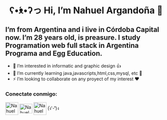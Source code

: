 <h1 align="center">  ʕ•́ᴥ•̀ʔっ  Hi, I’m Nahuel Argandoña 🙊 </h1>
<h2 align="left"> I’m from Argentina and i live in Córdoba Capital now. I’m 28 years old, is preasure. I study Programation web full stack in Argentina Programa and Egg Education.</h2> 
<ul>
  <li>👀 I’m interested in informatic and graphic design 👍</li>
  <li>👋 I’m currently learning java,javascripts,html,css,mysql, etc 🤔</li>
  <li>⚡ I’m looking to collaborate on any proyect of my interest ❤</li>
  </ul>
 
<h3 align="left">
        Conectate conmigo:
</h3>
    <p align="left">
        <a 
         href="https://www.linkedin.com/in/nahuel-argando%C3%B1a-534574224/" rel="nofollow"><img align="center"
                src="https://raw.githubusercontent.com/rahuldkjain/github-profile-readme-generator/master/src/images/icons/Social/linked-in-alt.svg"
                alt="Nahuel Argandoña Linkedin" height="40" width="40" style="max-width: 100%;"></a>
        <a href="https://www.instagram.com/nahuelargandona/?hl=es-la" rel="nofollow"><img align="center"
                src="https://raw.githubusercontent.com/rahuldkjain/github-profile-readme-generator/master/src/images/icons/Social/instagram.svg"
                alt="Nahuel Argandoña Instagram" height="30" width="40" style="max-width: 100%;"></a>
        <a href="https://www.youtube.com/channel/UCv3dFEz4UJQtPJxBWl8npPg" rel="nofollow"><img align="center"
                src="https://raw.githubusercontent.com/rahuldkjain/github-profile-readme-generator/master/src/images/icons/Social/youtube.svg"
                alt="Nahuel Argandoña Youtube" height="40" width="40" style="max-width: 100%;"></a>
        (ง︡'-'︠)ง
    </p>

<!---
Nahuel Argandoña is a ✨ special ✨ repository because its `README.md` (this file) appears on your GitHub profile- 
-->

